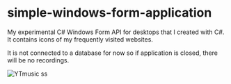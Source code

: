 # simple-windows-form-application

My experimental C# Windows Form API for desktops that I created with C#. It contains icons of my frequently visited websites.

 It is not connected to a database for now so if application is closed, there will be no recordings.
 
![YTmusic ss](https://user-images.githubusercontent.com/74188001/111083430-a6453a80-851e-11eb-9096-e81387031003.png)
